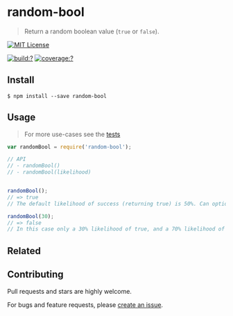 # random-bool

> Return a random boolean value (`true` or `false`).


[![MIT License](https://img.shields.io/badge/license-MIT_License-green.svg?style=flat-square)](https://github.com/mock-end/random-bool/blob/master/LICENSE)

[![build:?](https://img.shields.io/travis/mock-end/random-bool/master.svg?style=flat-square)](https://travis-ci.org/mock-end/random-bool)
[![coverage:?](https://img.shields.io/coveralls/mock-end/random-bool/master.svg?style=flat-square)](https://coveralls.io/github/mock-end/random-bool)


## Install

```
$ npm install --save random-bool 
```


## Usage

> For more use-cases see the [tests](https://github.com/mock-end/random-bool/blob/master/test/spec/index.js)


```js
var randomBool = require('random-bool');

// API
// - randomBool()
// - randomBool(likelihood)


randomBool(); 
// => true
// The default likelihood of success (returning true) is 50%. Can optionally specify the likelihood in percent:

randomBool(30);
// => false
// In this case only a 30% likelihood of true, and a 70% likelihood of false.
```


## Related




## Contributing

Pull requests and stars are highly welcome.

For bugs and feature requests, please [create an issue](https://github.com/mock-end/random-bool/issues/new).
